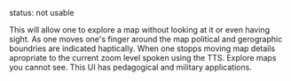 status: not usable

This will allow one to explore a map without looking at it or even having sight. As one moves one's finger around the map political and gerographic boundries are indicated haptically. When one stopps moving map details apropriate to the current zoom level spoken using the TTS. Explore maps you cannot see. This UI has pedagogical and military applications.
